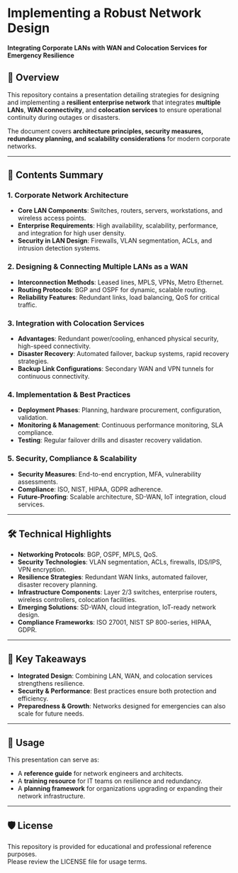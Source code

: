 # Implementing a Robust Network Design  
**Integrating Corporate LANs with WAN and Colocation Services for Emergency Resilience**

## 📌 Overview
This repository contains a presentation detailing strategies for designing and implementing a **resilient enterprise network** that integrates **multiple LANs**, **WAN connectivity**, and **colocation services** to ensure operational continuity during outages or disasters.

The document covers **architecture principles, security measures, redundancy planning, and scalability considerations** for modern corporate networks.

---

## 📂 Contents Summary

### 1. Corporate Network Architecture
- **Core LAN Components**: Switches, routers, servers, workstations, and wireless access points.
- **Enterprise Requirements**: High availability, scalability, performance, and integration for high user density.
- **Security in LAN Design**: Firewalls, VLAN segmentation, ACLs, and intrusion detection systems.

### 2. Designing & Connecting Multiple LANs as a WAN
- **Interconnection Methods**: Leased lines, MPLS, VPNs, Metro Ethernet.
- **Routing Protocols**: BGP and OSPF for dynamic, scalable routing.
- **Reliability Features**: Redundant links, load balancing, QoS for critical traffic.

### 3. Integration with Colocation Services
- **Advantages**: Redundant power/cooling, enhanced physical security, high-speed connectivity.
- **Disaster Recovery**: Automated failover, backup systems, rapid recovery strategies.
- **Backup Link Configurations**: Secondary WAN and VPN tunnels for continuous connectivity.

### 4. Implementation & Best Practices
- **Deployment Phases**: Planning, hardware procurement, configuration, validation.
- **Monitoring & Management**: Continuous performance monitoring, SLA compliance.
- **Testing**: Regular failover drills and disaster recovery validation.

### 5. Security, Compliance & Scalability
- **Security Measures**: End-to-end encryption, MFA, vulnerability assessments.
- **Compliance**: ISO, NIST, HIPAA, GDPR adherence.
- **Future-Proofing**: Scalable architecture, SD-WAN, IoT integration, cloud services.

---

## 🛠️ Technical Highlights
- **Networking Protocols**: BGP, OSPF, MPLS, QoS.
- **Security Technologies**: VLAN segmentation, ACLs, firewalls, IDS/IPS, VPN encryption.
- **Resilience Strategies**: Redundant WAN links, automated failover, disaster recovery planning.
- **Infrastructure Components**: Layer 2/3 switches, enterprise routers, wireless controllers, colocation facilities.
- **Emerging Solutions**: SD-WAN, cloud integration, IoT-ready network design.
- **Compliance Frameworks**: ISO 27001, NIST SP 800-series, HIPAA, GDPR.

---

## 🚀 Key Takeaways
- **Integrated Design**: Combining LAN, WAN, and colocation services strengthens resilience.
- **Security & Performance**: Best practices ensure both protection and efficiency.
- **Preparedness & Growth**: Networks designed for emergencies can also scale for future needs.

---

## 📖 Usage
This presentation can serve as:
- A **reference guide** for network engineers and architects.
- A **training resource** for IT teams on resilience and redundancy.
- A **planning framework** for organizations upgrading or expanding their network infrastructure.

---

## 🛡️ License
This repository is provided for educational and professional reference purposes.  
Please review the LICENSE file for usage terms.
